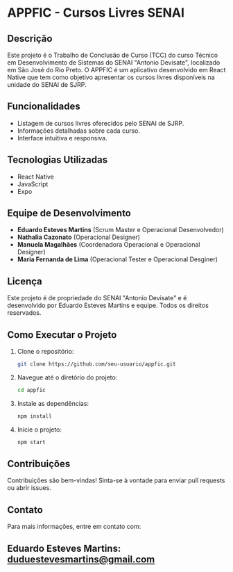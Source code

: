 # APPFIC - Cursos Livres SENAI

## Descrição

Este projeto é o Trabalho de Conclusão de Curso (TCC) do curso Técnico em Desenvolvimento de Sistemas do SENAI "Antonio Devisate", localizado em São José do Rio Preto. O APPFIC é um aplicativo desenvolvido em React Native que tem como objetivo apresentar os cursos livres disponíveis na unidade do SENAI de SJRP.

## Funcionalidades

- Listagem de cursos livres oferecidos pelo SENAI de SJRP.
- Informações detalhadas sobre cada curso.
- Interface intuitiva e responsiva.

## Tecnologias Utilizadas

- React Native
- JavaScript
- Expo

## Equipe de Desenvolvimento

- **Eduardo Esteves Martins** (Scrum Master e Operacional Desenvolvedor)
- **Nathalia Cazonato** (Operacional Designer)
- **Manuela Magalhães** (Coordenadora Operacional e Operacional Designer)
- **Maria Fernanda de Lima** (Operacional Tester e Operacional Desginer)

## Licença

Este projeto é de propriedade do SENAI "Antonio Devisate" e é desenvolvido por Eduardo Esteves Martins e equipe. Todos os direitos reservados.

## Como Executar o Projeto

1. Clone o repositório:
   ```bash
   git clone https://github.com/seu-usuario/appfic.git
   
2. Navegue até o diretório do projeto:
   ```bash
   cd appfic
   
3. Instale as dependências:
   ```bash
   npm install
   
4. Inicie o projeto:
   ```bash
   npm start


## Contribuições
Contribuições são bem-vindas! Sinta-se à vontade para enviar pull requests ou abrir issues.

## Contato
Para mais informações, entre em contato com:

## Eduardo Esteves Martins: duduestevesmartins@gmail.com

